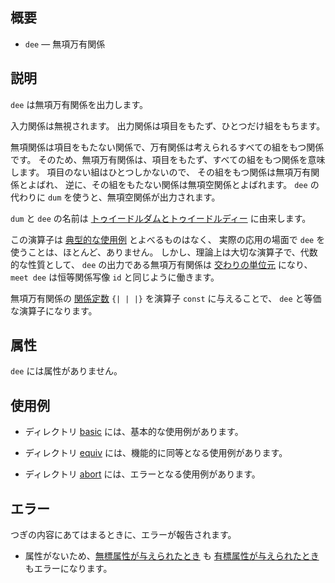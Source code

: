 
概要
------------------------------------------------------------------

* `dee` — 無項万有関係

説明
------------------------------------------------------------------

`dee` は無項万有関係を出力します。

入力関係は無視されます。
出力関係は項目をもたず、ひとつだけ組をもちます。

無項関係は項目をもたない関係で、万有関係は考えられるすべての組をもつ関係です。
そのため、無項万有関係は、項目をもたず、すべての組をもつ関係を意味します。
項目のない組はひとつしかないので、
その組をもつ関係は無項万有関係とよばれ、
逆に、その組をもたない関係は無項空関係とよばれます。
`dee` の代わりに `dum` を使うと、無項空関係が出力されます。

`dum` と `dee` の名前は [トゥイードルダムとトゥイードルディー] に由来します。

この演算子は [典型的な使用例] とよべるものはなく、
実際の応用の場面で `dee` を使うことは、ほとんど、ありません。
しかし、理論上は大切な演算子で、代数的な性質として、
`dee` の出力である無項万有関係は [交わりの単位元] になり、
`meet dee` は恒等関係写像 `id` と同じように働きます。

無項万有関係の [関係定数] `{| | |}` を演算子 `const` に与えることで、
`dee` と等価な演算子になります。

[トゥイードルダムとトゥイードルディー]: http://ja.wikipedia.org/wiki/トゥイードルダムとトゥイードルディー
[典型的な使用例]:               basic/README.md#dee-basic-sizek
[交わりの単位元]:               basic/README.md#dee-basic-meetk
[関係定数]:                     basic/README.md#dee-equiv-constk

属性
------------------------------------------------------------------

`dee` には属性がありません。

使用例
------------------------------------------------------------------

* ディレクトリ [basic](basic) には、基本的な使用例があります。

* ディレクトリ [equiv](equiv) には、機能的に同等となる使用例があります。

* ディレクトリ [abort](abort) には、エラーとなる使用例があります。

エラー
------------------------------------------------------------------

つぎの内容にあてはまるときに、エラーが報告されます。

* 属性がないため、[無標属性が与えられたとき] も
  [有標属性が与えられたとき] もエラーになります。

[無標属性が与えられたとき]:     abort/README.md#dee-abort-pos-attrk
[有標属性が与えられたとき]:     abort/README.md#dee-abort-named-attrk

